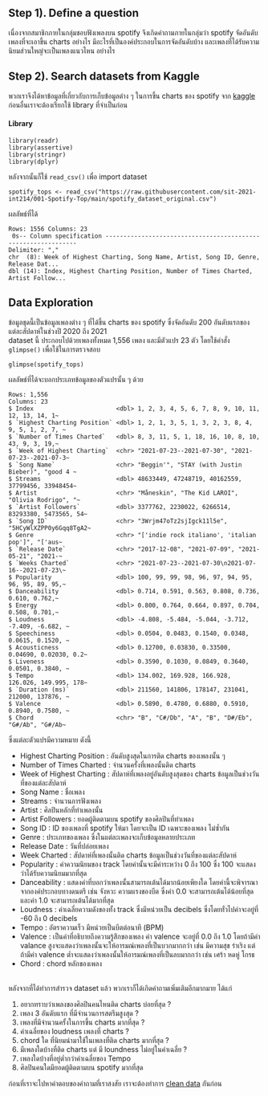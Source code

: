 ## Step 1). Define a question
เนื่องจากสมาชิกภายในกลุ่มชอบฟังเพลงบน spotify จึงเกิดคำถามภายในกลุ่มว่า spotify จัดอันดับเพลงที่จะเอาขึ้น charts อย่างไร มีอะไรที่เป็นองค์ประกอบในการจัดอันดับบ้าง และเพลงที่ได้รับความนิยมส่วนใหญ่จะเป็นเพลงแนวไหน อย่างไร

## Step 2). Search datasets from Kaggle
พวกเราจึงได้หาข้อมูลที่เกี่ยวกับการเก็บข้อมูลต่าง ๆ ในการขึ้น charts ของ spotify จาก [kaggle](https://www.kaggle.com/sashankpillai/spotify-top-200-charts-20202021)<br>
ก่อนอื่นเราจะต้องเรียกใช้ library ที่จำเป็นก่อน
#### Library
```{R}
library(readr)
library(assertive)
library(stringr)
library(dplyr)
```
หลังจากนั้นก็ใช้ `read_csv()` เพื่อ import dataset
```{R}
spotify_tops <- read_csv("https://raw.githubusercontent.com/sit-2021-int214/001-Spotify-Top/main/spotify_dataset_original.csv")
```
ผลลัพธ์ที่ได้
```{R}
Rows: 1556 Columns: 23                                                              
 0s-- Column specification --------------------------------------------------------------
Delimiter: ","
chr  (8): Week of Highest Charting, Song Name, Artist, Song ID, Genre, Release Dat...
dbl (14): Index, Highest Charting Position, Number of Times Charted, Artist Follow...
```

## Data Exploration
ข้อมูลชุดนี้เป็นข้อมูลเพลงต่าง ๆ ที่ได้ขึ้น charts ของ spotify ซึ่งจัดอันดับ 200 อันดับแรกของแต่ละสัปดาห์ในช่วงปี 2020 ถึง 2021 <br>
dataset นี้ ประกอบไปด้วยเพลงทั้งหมด 1,556 เพลง และมีตัวแปร 23 ตัว โดยใช้คำสั่ง `glimpse()` เพื่อใช้ในการตรวจสอบ 
```{R}
glimpse(spotify_tops)
```
ผลลัพธ์ที่ได้จะบอกประเภทข้อมูลของตัวแปรนั้น ๆ ด้วย
```{R}
Rows: 1,556
Columns: 23
$ Index                       <dbl> 1, 2, 3, 4, 5, 6, 7, 8, 9, 10, 11, 12, 13, 14, 1~
$ `Highest Charting Position` <dbl> 1, 2, 1, 3, 5, 1, 3, 2, 3, 8, 4, 9, 5, 1, 2, 7, ~
$ `Number of Times Charted`   <dbl> 8, 3, 11, 5, 1, 18, 16, 10, 8, 10, 43, 9, 3, 19,~
$ `Week of Highest Charting`  <chr> "2021-07-23--2021-07-30", "2021-07-23--2021-07-3~
$ `Song Name`                 <chr> "Beggin'", "STAY (with Justin Bieber)", "good 4 ~
$ Streams                     <dbl> 48633449, 47248719, 40162559, 37799456, 33948454~
$ Artist                      <chr> "Måneskin", "The Kid LAROI", "Olivia Rodrigo", "~
$ `Artist Followers`          <dbl> 3377762, 2230022, 6266514, 83293380, 5473565, 54~
$ `Song ID`                   <chr> "3Wrjm47oTz2sjIgck11l5e", "5HCyWlXZPP0y6Gqq8TgA2~
$ Genre                       <chr> "['indie rock italiano', 'italian pop']", "['aus~
$ `Release Date`              <chr> "2017-12-08", "2021-07-09", "2021-05-21", "2021-~
$ `Weeks Charted`             <chr> "2021-07-23--2021-07-30\n2021-07-16--2021-07-23\~
$ Popularity                  <dbl> 100, 99, 99, 98, 96, 97, 94, 95, 96, 95, 89, 95,~
$ Danceability                <dbl> 0.714, 0.591, 0.563, 0.808, 0.736, 0.610, 0.762,~
$ Energy                      <dbl> 0.800, 0.764, 0.664, 0.897, 0.704, 0.508, 0.701,~
$ Loudness                    <dbl> -4.808, -5.484, -5.044, -3.712, -7.409, -6.682, ~
$ Speechiness                 <dbl> 0.0504, 0.0483, 0.1540, 0.0348, 0.0615, 0.1520, ~
$ Acousticness                <dbl> 0.12700, 0.03830, 0.33500, 0.04690, 0.02030, 0.2~
$ Liveness                    <dbl> 0.3590, 0.1030, 0.0849, 0.3640, 0.0501, 0.3840, ~
$ Tempo                       <dbl> 134.002, 169.928, 166.928, 126.026, 149.995, 178~
$ `Duration (ms)`             <dbl> 211560, 141806, 178147, 231041, 212000, 137876, ~
$ Valence                     <dbl> 0.5890, 0.4780, 0.6880, 0.5910, 0.8940, 0.7580, ~
$ Chord                       <chr> "B", "C#/Db", "A", "B", "D#/Eb", "G#/Ab", "G#/Ab~
```
ซึ่งแต่ละตัวแปรมีความหมาย ดังนี้

* Highest Charting Position : อันดับสูงสุดในการติด charts ของเพลงนั้น ๆ 
* Number of Times Charted : จำนวนครั้งที่เพลงนั้นติด charts
* Week of Highest Charting : สัปดาห์ที่เพลงอยู่อันดับสูงสุดของ charts ข้อมูลเป็นช่วงวันที่ของแต่ละสัปดาห์
* Song Name : ชื่อเพลง
* Streams : จำนวนการฟังเพลง
* Artist : ศิลปินหลักที่ทำเพลงนั้น
* Artist Followers : ยอดผู้ติดตามบน spotify ของศิลปินที่ทำเพลง
* Song ID : ID ของเพลงที่ spotify ให้มา โดยจะเป็น ID เฉพาะของเพลง ไม่ซ้ำกัน
* Genre : ประเภทของเพลง ซึ่งในแต่ละเพลงจะเก็บข้อมูลหลายประเภท
* Release Date : วันที่ปล่อยเพลง
* Week Charted : สัปดาห์ที่เพลงนั้นติด charts ข้อมูลเป็นช่วงวันที่ของแต่ละสัปดาห์
* Popularity : ค่าความนิยมของ track โดยค่านั้นจะมีค่าระหว่าง 0 ถึง 100 ซึ่ง 100 จะแสดงว่าได้รับความนิยมมากที่สุด
* Danceability : แสดงค่าที่บอกว่าเพลงนั้นสามารถเต้นได้มากน้อยเพียงใด โดยค่านี้จะพิจารณาจากองค์ประกอบทางดนตรี เช่น จังหวะ ความแรงของบีต ซึ่งค่า 0.0 จะสามารถเต้นได้น้อยที่สุด และค่า 1.0 จะสามารถเต้นได้มากที่สุด
* Loudness : ค่าเฉลี่ยความดังของทั้ง track ซึ่งมีหน่วยเป็น decibels ซึ่งโดยทั่วไปค่าจะอยู่ที่ -60 ถึง 0 decibels
* Tempo : อัตราความเร็ว มีหน่วยเป็นบีตต่อนาที (BPM)
* Valence : เป็นค่าที่อธิบายถึงความรู้สึกของเพลง ค่า valence จะอยู่ที่ 0.0 ถึง 1.0 โดยถ้ามีค่า valance สูงจะแสดงว่าเพลงนั้นจะให้อารมณ์เพลงที่เป็นบวกมากกว่า เช่น มีความสุข ร่าเริง แต่ถ้ามีค่า valence ต่ำจะแสดงว่าเพลงนั้นให้อารมณ์เพลงที่เป็นลบมากกว่า เช่น เศร้า หดหู่ โกรธ
* Chord : chord หลักของเพลง 
<br><br>

หลังจากที่ได้ทำการสำรวจ dataset แล้ว พวกเราก็ได้เกิดคำถามเพิ่มเติมอีกมากมาย ได้แก่
1. อยากทราบว่าเพลงของศิลปินคนไหนติด charts บ่อยที่สุด ?
2. เพลง 3 อันดับแรก ที่มีจำนวนการสตรีมสูงสุด ?
3. เพลงที่มีจำนวนครั้งในการขึ้น charts มากที่สุด ?
4. ค่าเฉลี่ยของ loudness เพลงที่ charts ?
5. chord ใด ที่นิยมนำมาใช้ในเพลงที่ติด charts มากที่สุด ?
6. มีเพลงใดบ้างที่ติด charts แต่ มี loundness ไม่อยู่ในค่าเฉลี่ย ?
7. เพลงใดบ้างที่อยู่ต่ำกว่าค่าเฉลี่ยของ Tempo
8. ศิลปินคนใดมียอดผู้ติดตามบน spotify มากที่สุด

ก่อนที่เราจะไปหาคำตอบของคำถามที่เราสงสัย เราจะต้องทำการ [clean data](https://github.com/sit-2021-int214/001-Spotify-Top/blob/main/data_cleaning.md) กันก่อน
